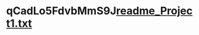 # qCadLo5FdvbMmS9J[readme_Project1.txt](https://github.com/user-attachments/files/19535727/readme_Project1.txt)
